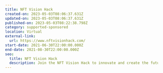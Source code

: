 ```yaml
---
title: NFT Vision Hack
created-on: 2023-05-03T08:06:37.631Z
updated-on: 2023-05-03T08:06:37.631Z
published-on: 2023-05-03T08:22:38.798Z
category: supported-sponsored
location: Virtual
external-link:
  url: https://www.nftvisionhack.com/
start-date: 2021-06-30T22:00:00.000Z
end-date: 2021-08-30T22:00:00.000Z
seo:
  title: NFT Vision Hack
  description: Join the NFT Vision Hack to innovate and create the future of NFTs.
---
```


